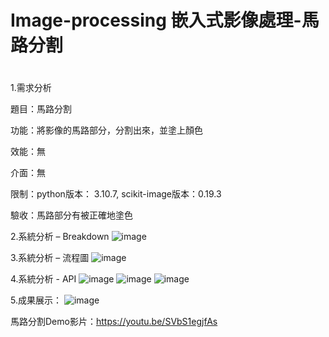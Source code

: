 # Image-processing 嵌入式影像處理-馬路分割 <h1>

1.需求分析

題目：馬路分割

功能：將影像的馬路部分，分割出來，並塗上顏色

效能：無

介面：無

限制：python版本： 3.10.7, scikit-image版本：0.19.3

驗收：馬路部分有被正確地塗色

2.系統分析 – Breakdown
![image](https://github.com/user-attachments/assets/d32b17c9-d987-4797-ad93-b57eb504f841)

3.系統分析 – 流程圖
![image](https://github.com/user-attachments/assets/4a11cd5a-af38-4c99-a954-26a1bdcf63e4)

4.系統分析 - API
![image](https://github.com/user-attachments/assets/f6a31e27-eaa2-463f-bc87-212f4c83e06c)
![image](https://github.com/user-attachments/assets/aaec52e1-e152-4988-aafa-b94ee5be62d7)
![image](https://github.com/user-attachments/assets/2abe234a-f605-4cd4-bb52-d4490aa4d8d1)

5.成果展示：
![image](https://github.com/user-attachments/assets/9b96714c-0231-4148-a0df-f6ad84414ad2)

馬路分割Demo影片：https://youtu.be/SVbS1egjfAs

